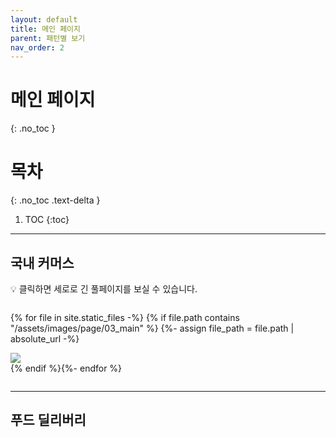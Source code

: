 ```yaml
---
layout: default
title: 메인 페이지
parent: 패턴별 보기
nav_order: 2
---
```


# 메인 페이지
{: .no_toc }

# 목차
{: .no_toc .text-delta }

1. TOC
{:toc}

---
## 국내 커머스

💡 클릭하면 세로로 긴 풀페이지를 보실 수 있습니다.

<!-- 긴 이미지용 div 박스 -->

<div style="display: inline-block;">

{% for file in site.static_files -%}
    {% if file.path contains "/assets/images/page/03_main" %}
        {%- assign file_path = file.path | absolute_url -%}
    <div class="thumbnail-wrapper">
        <a href="{{ file_path }}">
            <img class="longimg" src="{{ file_path }}">
        </a>
    </div>
{% endif %}{%- endfor %}

</div>

<!-- 긴 이미지용 div 박스 -->

-----

## 푸드 딜리버리
